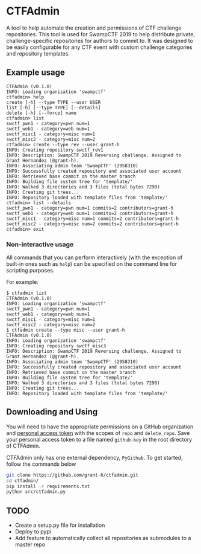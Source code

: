 # CTFAdmin

A tool to help automate the creation and permissions of CTF challenge repositories.
This tool is used for SwampCTF 2019 to help distribute private, challenge-specific repositories for authors to commit to.
It was designed to be easily configurable for any CTF event with custom challenge categories and repository templates.

## Example usage

```
CTFAdmin (v0.1.0)
INFO: Loading organization 'swampctf'
ctfadmin> help
create [-h] --type TYPE --user USER
list [-h] [--type TYPE] [--details]
delete [-h] [--force] name
ctfadmin> list
swctf_pwn1 - category=pwn num=1
swctf_web1 - category=web num=1
swctf_misc1 - category=misc num=1
swctf_misc2 - category=misc num=2
ctfadmin> create --type rev --user grant-h
INFO: Creating repository swctf_rev1
INFO: Description: SwampCTF 2019 Reversing challenge. Assigned to Grant Hernandez (@grant-h).
INFO: Associating admin team 'SwampCTF' (2958310)
INFO: Successfully created repository and associated user account
INFO: Retrieved base commit on the master branch
INFO: Building file system tree for 'template/'
INFO: Walked 3 directories and 3 files (total bytes 7290)
INFO: Creating git trees...
INFO: Repository loaded with template files from 'template/'
ctfadmin> list --details
swctf_pwn1 - category=pwn num=1 commits=2 contributors=grant-h
swctf_web1 - category=web num=1 commits=2 contributors=grant-h
swctf_misc1 - category=misc num=1 commits=2 contributors=grant-h
swctf_misc2 - category=misc num=2 commits=2 contributors=grant-h
ctfadmin> exit
```

### Non-interactive usage
All commands that you can perform interactively (with the exception of built-in ones such as `help`) can be specified on the command line for scripting purposes.

For example:
```
$ ctfadmin list
CTFAdmin (v0.1.0)
INFO: Loading organization 'swampctf'
swctf_pwn1 - category=pwn num=1
swctf_web1 - category=web num=1
swctf_misc1 - category=misc num=1
swctf_misc2 - category=misc num=2
$ ctfadmin create --type misc --user grant-h
CTFAdmin (v0.1.0)
INFO: Loading organization 'swampctf'
INFO: Creating repository swctf_misc3
INFO: Description: SwampCTF 2019 Reversing challenge. Assigned to Grant Hernandez (@grant-h).
INFO: Associating admin team 'SwampCTF' (2958310)
INFO: Successfully created repository and associated user account
INFO: Retrieved base commit on the master branch
INFO: Building file system tree for 'template/'
INFO: Walked 3 directories and 3 files (total bytes 7290)
INFO: Creating git trees...
INFO: Repository loaded with template files from 'template/'
```

## Downloading and Using

You will need to have the appropriate permissions on a GitHub organization and [personal access token](https://help.github.com/articles/creating-a-personal-access-token-for-the-command-line/) with the scopes of `repo` and `delete_repo`. Save your personal access token to a file named `github.key` in the root directory of CTFAdmin.

CTFAdmin only has one external dependency, `PyGithub`. To get started, follow the commands below

```sh
git clone https://github.com/grant-h/ctfadmin.git
cd ctfadmin/
pip install -r requirements.txt
python src/ctfadmin.py
```

## TODO
* Create a setup.py file for installation
* Deploy to pypi
* Add feature to automatically collect all repositories as submodules to a master repo

